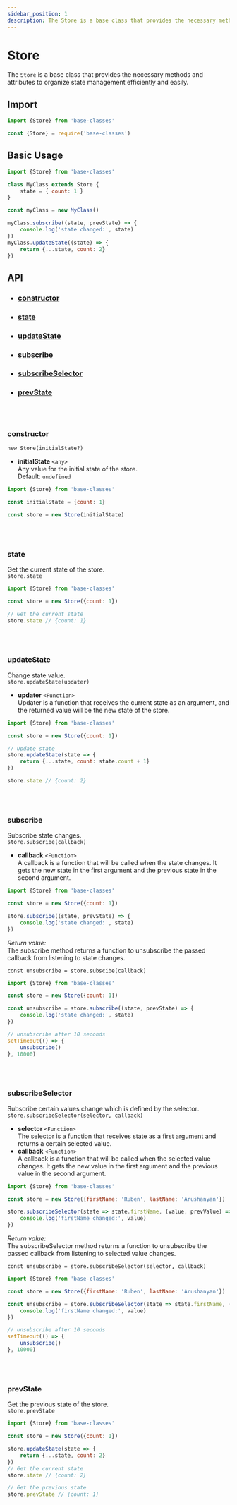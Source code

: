 ```yaml
---
sidebar_position: 1
description: The Store is a base class that provides the necessary methods and attributes to organize state management efficiently and easily.
---
```


# Store

The `Store` is a base class that provides the necessary methods and attributes to organize state management efficiently and easily.
## Import

```js
import {Store} from 'base-classes'
```
```js
const {Store} = require('base-classes')
```

## Basic Usage

```js
import {Store} from 'base-classes'

class MyClass extends Store {
    state = { count: 1 }
}

const myClass = new MyClass()

myClass.subscribe((state, prevState) => {
    console.log('state changed:', state)
})
myClass.updateState((state) => {
    return {...state, count: 2}
})
```

## API

- ### [constructor](#constructor)
- ### [state](#state)
- ### [updateState](#updatestate)
- ### [subscribe](#subscribe)
- ### [subscribeSelector](#subscribeselector)
- ### [prevState](#prevstate)


<br></br>

### **constructor**

`new Store(initialState?)`

- **initialState** `<any>`  
    Any value for the initial state of the store.  
    Default: `undefined`

```js
import {Store} from 'base-classes'

const initialState = {count: 1}

const store = new Store(initialState)
```

<br></br>

### **state**  
Get the current state of the store.  
`store.state`

```js
import {Store} from 'base-classes'

const store = new Store({count: 1})

// Get the current state 
store.state // {count: 1}

```

<br></br>

### **updateState**  
Change state value.  
`store.updateState(updater)`

- **updater** `<Function>`  
    Updater is a function that receives the current state as an argument, and the returned value will be the new state of the store.

```js
import {Store} from 'base-classes'

const store = new Store({count: 1})

// Update state
store.updateState(state => {
    return {...state, count: state.count + 1}
})

store.state // {count: 2}
```

<br></br>

### **subscribe**  
Subscribe state changes.  
`store.subscribe(callback)`  

- **callback** `<Function>`  
    A callback is a function that will be called when the state changes․ It gets the new state in the first argument and the previous state in the second argument․

```js
import {Store} from 'base-classes'

const store = new Store({count: 1})

store.subscribe((state, prevState) => {
    console.log('state changed:', state)
})
```

*Return value:*  
The subscribe method returns a function to unsubscribe the passed callback from listening to state changes.

`const unsubscribe = store.subscibe(callback)`

```js
import {Store} from 'base-classes'

const store = new Store({count: 1})

const unsubscribe = store.subscribe((state, prevState) => {
    console.log('state changed:', state)
})

// unsubscribe after 10 seconds
setTimeout(() => {
    unsubscribe()
}, 10000)
```

<br></br>

### **subscribeSelector**  
Subscribe certain values change which is defined by the selector․  
`store.subscribeSelector(selector, callback)`

- **selector** `<Function>`  
    The selector is a function that receives state as a first argument and returns a certain selected value.
- **callback** `<Function>`  
    A callback is a function that will be called when the selected value changes․ It gets the new value in the first argument and the previous value in the second argument․

```js
import {Store} from 'base-classes'

const store = new Store({firstName: 'Ruben', lastName: 'Arushanyan'})

store.subscribeSelector(state => state.firstName, (value, prevValue) => {
    console.log('firstName changed:', value)
})
```

*Return value:*  
The subscribeSelector method returns a function to unsubscribe the passed callback from listening to selected value changes.

`const unsubscribe = store.subscribeSelector(selector, callback)`

```js
import {Store} from 'base-classes'

const store = new Store({firstName: 'Ruben', lastName: 'Arushanyan'})

const unsubscribe = store.subscribeSelector(state => state.firstName, (value, prevValue) => {
    console.log('firstName changed:', value)
})

// unsubscribe after 10 seconds
setTimeout(() => {
    unsubscribe()
}, 10000)
```

<br></br>

### **prevState**  
Get the previous state of the store.  
`store.prevState`

```js
import {Store} from 'base-classes'

const store = new Store({count: 1})

store.updateState(state => {
    return {...state, count: 2}
})
// Get the current state 
store.state // {count: 2}

// Get the previous state 
store.prevState // {count: 1}

```

